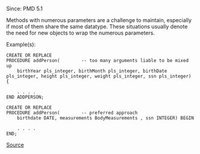 Since: PMD 5.1

Methods with numerous parameters are a challenge to maintain, especially if most of them share the
same datatype. These situations usually denote the need for new objects to wrap the numerous parameters.

Example(s):
```
CREATE OR REPLACE
PROCEDURE addPerson(		-- too many arguments liable to be mixed up
	birthYear pls_integer, birthMonth pls_integer, birthDate pls_integer, height pls_integer, weight pls_integer, ssn pls_integer) {

	. . . .
END ADDPERSON;
 
CREATE OR REPLACE
PROCEDURE addPerson(		-- preferred approach
	birthdate DATE, measurements BodyMeasurements , ssn INTEGER) BEGIN

	. . . .
END;
```

[Source](https://pmd.github.io/pmd-5.6.1/pmd-plsql/rules/plsql/codesize.html#ExcessiveParameterList)
